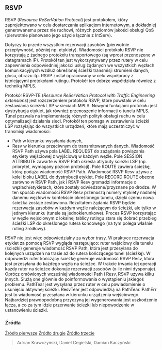 ## RSVP


RSVP (_Resource ReSerVation Protocol_) jest protokołem, który zaprojektowano w celu dostarczania aplikacjom internetowym, a dokładniej generowanemu przez nie ruchowi, różnych poziomów jakości obsługi QoS (pierwotnie planowano jego użycie łącznie z IntServ). 

Dotyczy to przede wszystkim rezerwacji zasobów (pierwotnie przepływność, później np. etykiety). Wiadomości protokołu RSVP nie korzystają z żadnego protokołu transportowego (są wprost przenoszone w datagramach IP). 
Protokół ten jest wykorzystywany przez rutery w celu zapewnienia odpowiedniej jakości usług żądanych we wszystkich węzłach komunikacyjnych wzdłuż określonej ścieżki transmisji strumieni danych, głosu, obrazu itp. 
RSVP został opracowany w celu współpracy z istniejącymi protokołami rutingu. Protokół ten dobrze współdziała również z techniką MPLS. 

Protokół RSVP-TE (_Resource ReSerVation Protocol with Traffic Engineering extensions_) jest rozszerzeniem protokołu RSVP, które powstało w celu zestawiania ścieżek LSP w sieciach MPLS. Nowymi funkcjami protokołu jest dystrybucja etykiet, jak również przenoszenie informacji o tunelu MPLS. Tunel pozwala na implementację różnych polityk obsługi ruchu w celu optymalizacji działania sieci. Protokół ten pomaga w zestawieniu ścieżki LSP rozsyłając do wszystkich urządzeń, które mają uczestniczyć w transmisji wiadomości:  
- Path w kierunku wysyłania danych,
- Resv w kierunku przeciwnym do transmitowanych danych.
Wiadomość RSVP Path używa pola LABEL REQUEST do zażądania powiązania etykiety wejściowej z wyjściową w każdym węźle. Pole SESSION ATTRIBUTE zawarte w RSVP Path określa atrybuty ścieżki LSP (np. priorytet, wymagany poziom protekcji). 
Pole ROUTE zawiera ścieżkę, którą podąża wiadomość RSVP Path. Wiadomość RSVP Resv używa z kolei bloku LABEL do dystrybucji etykiet. 
Pole RECORD ROUTE obecne zarówno w RSVP Path, jak i RSVP Resv gromadzi informacje o węzłach/etykietach, które zostały odwiedzone/przyznane po drodze. W ten sposób wiadomości RSVP Resv przenoszą numery etykiety nadanej danemu węzłowi w kontekście określonego tunelu, dzięki czemu nowa ścieżka zostaje zestawiona. 
Rezultatem żądania RSVP będzie rezerwacja zasobów w każdym węźle należącym do ścieżki, ale tylko w jednym kierunku (tunele są jednokierunkowe). Proces RSVP korzystając w węźle wejściowym z lokalnej tablicy rutingu stara się dobrać przebieg ścieżki LSP do określonego rutera końcowego (na tym polega właśnie ruting źródłowy).

RSVP nie jest więc odpowiedzialny za wybór trasy. W praktyce rezerwacja etykiet za pomocą RSVP wygląda następująco: ruter wejściowy dla tunelu (ścieżki) generuje wiadomość RSVP Path, która jest przesyłana do kolejnych urządzeń na trasie aż do rutera kończącego tunel (ścieżkę). W odpowiedzi ruter kończący ścieżkę generuje wiadomość RSVP Resv, która jest przesyłana do każdego węzła na ścieżce. W trakcie trwania tej operacji każdy ruter na ścieżce dokonuje rezerwacji zasobów (o ile nimi dysponuje). Oprócz omówionych wcześniej wiadomości Path i Resv, RSVP używa kilku innych. Służą one głównie do poinformowania o wystąpieniu jakiegoś problemu. PathTear jest wysyłana przez ruter w celu powiadomienie o usunięciu aktywnej ścieżki. ResvTear jest odpowiedzią na PathTear. PathErr jest to wiadomość przesyłana w kierunku urządzenia wejściowego. Najbardziej prawdopodobną przyczyną jej wygenerowania jest uszkodzenie łącza, a co za tym idzie przerwanie ścieżki lub niepowodzenie w ustanowieniu ścieżki.

### Źródła
[Źródło pierwsze](http://www.tech-portal.pl/content/view/81/37/)
[Źródło drugie](https://pl.wikipedia.org/wiki/Resource_Reservation_Protocol)
[Źródło trzecie](http://www.tech-portal.pl/content/view/62/45/)

> Adrian Krawczyński, Daniel Cegielski, Damian Kaczyński
